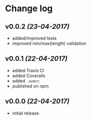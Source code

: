 # Change log

## v0.0.2 _(23-04-2017)_

* added/improved tests
* improved min/max(length) validation

## v0.0.1 _(22-04-2017)_

* added Travis CI
* added Coveralls
* added `.nvmrc`
* published on npm

## v0.0.0 _(22-04-2017)_

* initial release

